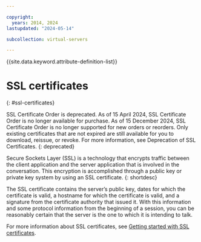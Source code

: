 ```yaml
---

copyright:
  years: 2014, 2024
lastupdated: "2024-05-14"

subcollection: virtual-servers

---
```


{{site.data.keyword.attribute-definition-list}}

# SSL certificates
{: #ssl-certificates}

SSL Certificate Order is deprecated. As of 15 April 2024, SSL Certificate Order is no longer available for purchase. As of 15 December 2024, SSL Certificate Order is no longer supported for new orders or reorders. Only existing certificates that are not expired are still available for you to download, reissue, or revoke. For more information, see Deprecation of SSL Certificates. {: deprecated}

Secure Sockets Layer (SSL) is a technology that encrypts traffic between the client application and the server application that is involved in the conversation. This encryption is accomplished through a public key or private key system by using an SSL certificate.
{: shortdesc}

The SSL certificate contains the server’s public key, dates for which the certificate is valid, a hostname for which the certificate is valid, and a signature from the certificate authority that issued it. With this information and some protocol information from the beginning of a session, you can be reasonably certain that the server is the one to which it is intending to talk.

For more information about SSL certificates, see [Getting started with SSL certificates](/docs/ssl-certificates?topic=ssl-certificates-getting-started-tutorial#getting-started-tutorial).
